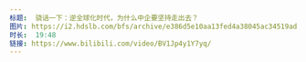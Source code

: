 ```yaml
---
标题:  骁话一下：逆全球化时代，为什么中企要坚持走出去？
图片: https://i2.hdslb.com/bfs/archive/e386d5e10aa13fed4a38045ac34519adb30f647f.jpg@320w_200h_1c_!web-space-upload-video.webp
时长:  19:48
链接: https://www.bilibili.com/video/BV1Jp4y1Y7yq/
---
```

